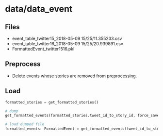 # data/data_event

## Files
- event_table_twitter15_2018-05-09 15/25/11.355233.csv
- event_table_twitter16_2018-05-09 15/25/20.939891.csv
- FormattedEvent_twitter1516.pkl

## Preprocess
- Delete events whose stories are removed from preprocessing.

## Load
```python
formatted_stories = get_formatted_stories()

# dump
get_formatted_events(formatted_stories.tweet_id_to_story_id, force_save=True).dump()

# load dumped file
formatted_events: FormattedEvent = get_formatted_events(tweet_id_to_story_id=formatted_stories.tweet_id_to_story_id)
```